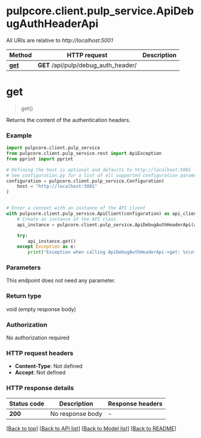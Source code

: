 # pulpcore.client.pulp_service.ApiDebugAuthHeaderApi

All URIs are relative to *http://localhost:5001*

Method | HTTP request | Description
------------- | ------------- | -------------
[**get**](ApiDebugAuthHeaderApi.md#get) | **GET** /api/pulp/debug_auth_header/ | 


# **get**
> get()



Returns the content of the authentication headers.

### Example


```python
import pulpcore.client.pulp_service
from pulpcore.client.pulp_service.rest import ApiException
from pprint import pprint

# Defining the host is optional and defaults to http://localhost:5001
# See configuration.py for a list of all supported configuration parameters.
configuration = pulpcore.client.pulp_service.Configuration(
    host = "http://localhost:5001"
)


# Enter a context with an instance of the API client
with pulpcore.client.pulp_service.ApiClient(configuration) as api_client:
    # Create an instance of the API class
    api_instance = pulpcore.client.pulp_service.ApiDebugAuthHeaderApi(api_client)

    try:
        api_instance.get()
    except Exception as e:
        print("Exception when calling ApiDebugAuthHeaderApi->get: %s\n" % e)
```



### Parameters

This endpoint does not need any parameter.

### Return type

void (empty response body)

### Authorization

No authorization required

### HTTP request headers

 - **Content-Type**: Not defined
 - **Accept**: Not defined

### HTTP response details

| Status code | Description | Response headers |
|-------------|-------------|------------------|
**200** | No response body |  -  |

[[Back to top]](#) [[Back to API list]](../README.md#documentation-for-api-endpoints) [[Back to Model list]](../README.md#documentation-for-models) [[Back to README]](../README.md)

